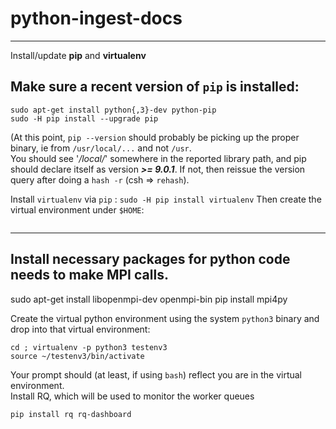 # python-ingest-docs

---

Install/update **pip** and **virtualenv**

##  Make sure a recent version of `pip` is installed:

```
sudo apt-get install python{,3}-dev python-pip
sudo -H pip install --upgrade pip
```

(At this point, `pip --version` should probably be picking up the proper binary, ie from `/usr/local/...` and not `/usr`.  
You should see '*/local/*' somewhere in the reported library path, and pip should declare itself as version ***>= 9.0.1***.  If not, then reissue the version query after doing a `hash -r` (csh => `rehash`).

Install `virtualenv` via `pip` :
`sudo -H pip install virtualenv`
Then create the virtual environment under `$HOME`:
```cd ; virtualenv -p python3 testenv3
```

---

## Install necessary packages for python code needs to make **MPI** calls.

sudo apt-get install libopenmpi-dev openmpi-bin
pip install mpi4py

Create the virtual python environment using the system `python3` binary  and drop into that virtual environment:
```
cd ; virtualenv -p python3 testenv3
source ~/testenv3/bin/activate
```
Your prompt should (at least, if using `bash`) reflect you are in the virtual environment.  
Install RQ, which will be used to monitor the worker queues
```
pip install rq rq-dashboard 

```
